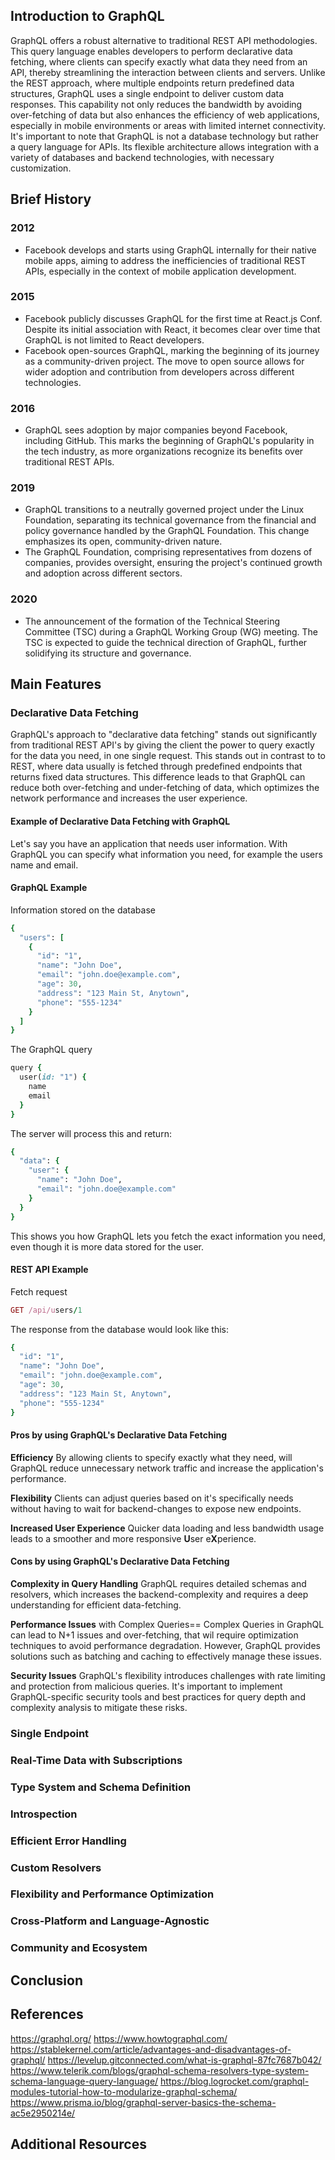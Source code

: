 ## Introduction to GraphQL

GraphQL offers a robust alternative to traditional REST API methodologies. This query language enables developers to perform declarative data fetching, where clients can specify exactly what data they need from an API, thereby streamlining the interaction between clients and servers.
Unlike the REST approach, where multiple endpoints return predefined data structures, GraphQL uses a single endpoint to deliver custom data responses. This capability not only reduces the bandwidth by avoiding over-fetching of data but also enhances the efficiency of web applications, especially in mobile environments or areas with limited internet connectivity.
It's important to note that GraphQL is not a database technology but rather a query language for APIs. Its flexible architecture allows integration with a variety of databases and backend technologies, with necessary customization.

## Brief History

### 2012

* Facebook develops and starts using GraphQL internally for their native mobile apps, aiming to address the inefficiencies of traditional REST APIs, especially in the context of mobile application development.

### 2015

* Facebook publicly discusses GraphQL for the first time at React.js Conf. Despite its initial association with React, it becomes clear over time that GraphQL is not limited to React developers.
* Facebook open-sources GraphQL, marking the beginning of its journey as a community-driven project. The move to open source allows for wider adoption and contribution from developers across different technologies.

### 2016

* GraphQL sees adoption by major companies beyond Facebook, including GitHub. This marks the beginning of GraphQL's popularity in the tech industry, as more organizations recognize its benefits over traditional REST APIs.

### 2019

* GraphQL transitions to a neutrally governed project under the Linux Foundation, separating its technical governance from the financial and policy governance handled by the GraphQL Foundation. This change emphasizes its open, community-driven nature.
* The GraphQL Foundation, comprising representatives from dozens of companies, provides oversight, ensuring the project's continued growth and adoption across different sectors.

### 2020

* The announcement of the formation of the Technical Steering Committee (TSC) during a GraphQL Working Group (WG) meeting. The TSC is expected to guide the technical direction of GraphQL, further solidifying its structure and governance.

## Main Features

### Declarative Data Fetching

GraphQL's approach to "declarative data fetching" stands out significantly from traditional REST API's by giving the client the power to query exactly for the data you need, in one single request. This stands out in contrast to to REST, where data usually is fetched through predefined endpoints that returns fixed data structures. This difference leads to that GraphQL can reduce both over-fetching and under-fetching of data, which optimizes the network performance and increases the user experience.

#### Example of Declarative Data Fetching with GraphQL

Let's say you have an application that needs user information. With GraphQL you can specify what information you need, for example the users name and email.

#### GraphQL Example

Information stored on the database

```ruby
{
  "users": [
    {
      "id": "1",
      "name": "John Doe",
      "email": "john.doe@example.com",
      "age": 30,
      "address": "123 Main St, Anytown",
      "phone": "555-1234"
    }
  ]
}
```

The GraphQL query

```ruby
query {
  user(id: "1") {
    name
    email
  }
}
```

The server will process this and return:

```ruby
{
  "data": {
    "user": {
      "name": "John Doe",
      "email": "john.doe@example.com"
    }
  }
}
```

This shows you how GraphQL lets you fetch the exact information you need, even though it is more data stored for the user.

#### REST API Example

Fetch request

```ruby
GET /api/users/1
```

The response from the database would look like this:

```ruby
{
  "id": "1",
  "name": "John Doe",
  "email": "john.doe@example.com",
  "age": 30,
  "address": "123 Main St, Anytown",
  "phone": "555-1234"
}
```

#### Pros by using GraphQL's Declarative Data Fetching

**Efficiency** By allowing clients to specify exactly what they need, will GraphQL reduce unnecessary network traffic and increase the application's performance.

**Flexibility** Clients can adjust queries based on it's specifically needs without having to wait for backend-changes to expose new endpoints.

**Increased User Experience** Quicker data loading and less bandwidth usage leads to a smoother and more responsive **U**ser e**X**perience.

#### Cons by using GraphQL's Declarative Data Fetching

**Complexity in Query Handling** GraphQL requires detailed schemas and resolvers, which increases the backend-complexity and requires a deep understanding for efficient data-fetching.

**Performance Issues** with Complex Queries== Complex Queries in GraphQL can lead to N+1 issues and over-fetching, that wil require optimization techniques to avoid performance degradation. However, GraphQL provides solutions such as batching and caching to effectively manage these issues.

**Security Issues** GraphQL's flexibility introduces challenges with rate limiting and protection from malicious queries. It's important to implement GraphQL-specific security tools and best practices for query depth and complexity analysis to mitigate these risks.

### Single Endpoint

### Real-Time Data with Subscriptions

### Type System and Schema Definition

### Introspection

### Efficient Error Handling

### Custom Resolvers

### Flexibility and Performance Optimization

### Cross-Platform and Language-Agnostic

### Community and Ecosystem

## Conclusion

## References

https://graphql.org/
https://www.howtographql.com/
https://stablekernel.com/article/advantages-and-disadvantages-of-graphql/
https://levelup.gitconnected.com/what-is-graphql-87fc7687b042/
https://www.telerik.com/blogs/graphql-schema-resolvers-type-system-schema-language-query-language/
https://blog.logrocket.com/graphql-modules-tutorial-how-to-modularize-graphql-schema/
https://www.prisma.io/blog/graphql-server-basics-the-schema-ac5e2950214e/

## Additional Resources
